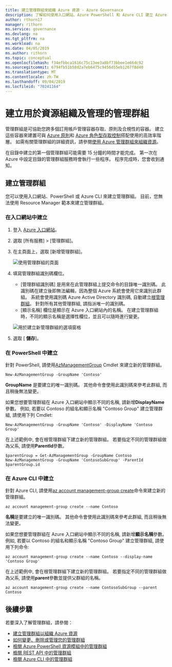 ```yaml
---
title: 建立管理群組來組織 Azure 資源 - Azure Governance
description: 了解如何使用入口網站、Azure PowerShell 和 Azure CLI 建立 Azure 管理群組來管理多個資源。
author: rthorn17
manager: rithorn
ms.service: governance
ms.devlang: na
ms.tgt_pltfrm: na
ms.workload: na
ms.date: 04/05/2019
ms.author: rithorn
ms.topic: conceptual
ms.openlocfilehash: f34efbbca1616c75c13ee3a8bf73bbee1e66dc92
ms.sourcegitcommit: 6794fb51b58d2a7eb6475c9456d55eb1267f8d40
ms.translationtype: MT
ms.contentlocale: zh-TW
ms.lasthandoff: 09/04/2019
ms.locfileid: "70241164"
---
```

# <a name="create-management-groups-for-resource-organization-and-management"></a>建立用於資源組織及管理的管理群組

管理群組是可協助您跨多個訂用帳戶管理容器存取、原則及合規性的容器。 建立這些容器來建置可與 [Azure 原則](../policy/overview.md)和 [Azure 角色型存取控制](../../role-based-access-control/overview.md)搭配使用的高效率階層。 如需有關管理群組的詳細資訊，請參閱[使用 Azure 管理群組來組織資源](overview.md)。

在目錄中建立的第一個管理群組可能需要 15 分鐘的時間才能完成。 第一次在 Azure 中設定目錄的管理群組服務時會執行一些程序。 程序完成時，您會收到通知。

## <a name="create-a-management-group"></a>建立管理群組

您可以使用入口網站、PowerShell 或 Azure CLI 來建立管理群組。 目前，您無法使用 Resource Manager 範本來建立管理群組。

### <a name="create-in-portal"></a>在入口網站中建立

1. 登入 [Azure 入口網站](https://portal.azure.com)。

1. 選取 [所有服務] > [管理群組]。

1. 在主頁面上，選取 [新增管理群組]。

   ![使用管理群組的頁面](./media/main.png)

1. 填寫管理群組識別碼欄位。

   - [管理群組識別碼] 是用來在此管理群組上提交命令的目錄唯一識別碼。 此識別碼在建立後即無法編輯，因為整個 Azure 系統會使用它來識別此群組。 系統會使用識別碼 Azure Active Directory 識別碼, 自動建立[根管理群組](index.md#root-management-group-for-each-directory)。 針對所有其他管理群組, 請指派唯一的識別碼。
   - [顯示名稱] 欄位是顯示在 Azure 入口網站內的名稱。 在建立管理群組時，不同的顯示名稱是選擇性欄位，並且可以隨時進行變更。  

   ![用於建立新管理群組的選項窗格](./media/create_context_menu.png)  

1. 選取 [ **儲存**]。

### <a name="create-in-powershell"></a>在 PowerShell 中建立

針對 PowerShell, 請使用[AzManagementGroup](/powershell/module/az.resources/new-azmanagementgroup) Cmdlet 來建立新的管理群組。

```azurepowershell-interactive
New-AzManagementGroup -GroupName 'Contoso'
```

**GroupName** 是要建立的唯一識別碼。 其他命令會使用此識別碼來參考此群組, 而且稍後無法變更。

如果您想要管理群組在 Azure 入口網站中顯示不同的名稱, 請新增**DisplayName**參數。 例如, 若要以 Contoso 的組名和顯示名稱 "Contoso Group" 建立管理群組, 請使用下列 Cmdlet:

```azurepowershell-interactive
New-AzManagementGroup -GroupName 'Contoso' -DisplayName 'Contoso Group'
```

在上述範例中, 會在根管理群組下建立新的管理群組。 若要指定不同的管理群組做為父系, 請使用**ParentId**參數。

```azurepowershell-interactive
$parentGroup = Get-AzManagementGroup -GroupName Contoso
New-AzManagementGroup -GroupName 'ContosoSubGroup' -ParentId $parentGroup.id
```

### <a name="create-in-azure-cli"></a>在 Azure CLI 中建立

針對 Azure CLI, 請使用[az account management-group create](/cli/azure/account/management-group?view=azure-cli-latest#az-account-management-group-create)命令來建立新的管理群組。

```azurecli-interactive
az account management-group create --name Contoso
```

**名稱**是要建立的唯一識別碼。 其他命令會使用此識別碼來參考此群組, 而且稍後無法變更。

如果您想要管理群組在 Azure 入口網站中顯示不同的名稱, 請新增**顯示名稱**參數。 例如, 若要以 Contoso 的組名和顯示名稱 "Contoso Group" 建立管理群組, 請使用下列命令:

```azurecli-interactive
az account management-group create --name Contoso --display-name 'Contoso Group'
```

在上述範例中, 會在根管理群組下建立新的管理群組。 若要指定不同的管理群組做為父系, 請使用**parent**參數並提供父群組的名稱。

```azurecli-interactive
az account management-group create --name ContosoSubGroup --parent Contoso
```

## <a name="next-steps"></a>後續步驟

若要深入了解管理群組，請參閱：

- [建立管理群組以組織 Azure 資源](create.md)
- [如何變更、刪除或管理您的管理群組](manage.md)
- [檢閱 Azure PowerShell 資源模組中的管理群組](/powershell/module/az.resources#resources)
- [檢閱 REST API 中的管理群組](/rest/api/resources/managementgroups)
- [檢閱 Azure CLI 中的管理群組](/cli/azure/account/management-group)